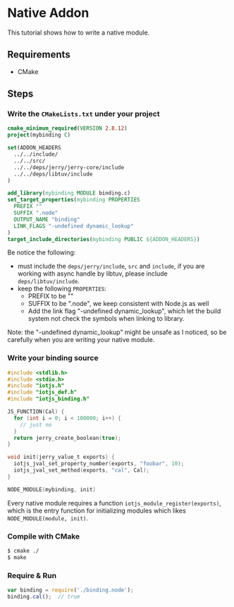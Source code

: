 # Native Addon

This tutorial shows how to write a native module.

## Requirements

- CMake

## Steps

### Write the `CMakeLists.txt` under your project

```cmake
cmake_minimum_required(VERSION 2.8.12)
project(mybinding C)

set(ADDON_HEADERS 
  ../../include/
  ../../src/
  ../../deps/jerry/jerry-core/include
  ../../deps/libtuv/include
)

add_library(mybinding MODULE binding.c)
set_target_properties(mybinding PROPERTIES
  PREFIX "" 
  SUFFIX ".node" 
  OUTPUT_NAME "binding"
  LINK_FLAGS "-undefined dynamic_lookup"
)
target_include_directories(mybinding PUBLIC ${ADDON_HEADERS})
```

Be notice the following:

- must include the `deps/jerry/include`, `src` and `include`, if you are working with async handle by libtuv, please include `deps/libtuv/include`.
- keep the following `PROPERTIES`:
  - PREFIX to be ""
  - SUFFIX to be ".node", we keep consistent with Node.js as well
  - Add the link flag "-undefined dynamic_lookup", which let the build system not check the
    symbols when linking to library.

Note: the "-undefined dynamic_lookup" might be unsafe as I noticed, so be carefully when you
are writing your native module.

### Write your binding source

```c
#include <stdlib.h>
#include <stdio.h>
#include "iotjs.h"
#include "iotjs_def.h"
#include "iotjs_binding.h"

JS_FUNCTION(Cal) {
  for (int i = 0; i < 100000; i++) {
    // just no
  }
  return jerry_create_boolean(true);
}

void init(jerry_value_t exports) {
  iotjs_jval_set_property_number(exports, "foobar", 10);
  iotjs_jval_set_method(exports, "cal", Cal);
}

NODE_MODULE(mybinding, init)
```

Every native module requires a function `iotjs_module_register(exports)`, which is the entry
function for initializing modules which likes `NODE_MODULE(module, init)`.

### Compile with CMake

```sh
$ cmake ./
$ make
```

### Require & Run

```js
var binding = require('./binding.node');
binding.cal();  // true
```

